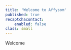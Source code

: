 ```yaml
---
title: 'Welcome to Affysom'
published: true
recaptchacontact:
    enabled: false
class: small
---
```


Welcome